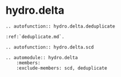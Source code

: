 
# hydro.delta

```{eval-rst}
.. autofunction:: hydro.delta.deduplicate
```

```{eval-rst}
:ref:`deduplicate.md`.
```



```{eval-rst}
.. autofunction:: hydro.delta.scd
```





```{eval-rst}
.. automodule:: hydro.delta
    :members:
    :exclude-members: scd, deduplicate
```
